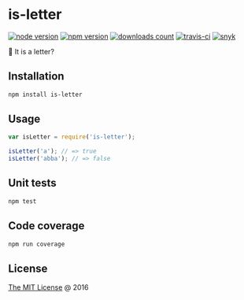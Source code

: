 # is-letter

[![node version](https://img.shields.io/node/v/is-letter.svg)](https://www.npmjs.com/package/is-letter)
[![npm version](https://badge.fury.io/js/is-letter.svg)](https://badge.fury.io/js/is-letter)
[![downloads count](https://img.shields.io/npm/dt/is-letter.svg)](https://www.npmjs.com/package/is-letter)
[![travis-ci](https://api.travis-ci.com/piecioshka/is-letter.svg?branch=master)](https://app.travis-ci.com/github/piecioshka/is-letter)
[![snyk](https://snyk.io/test/github/piecioshka/is-letter/badge.svg?targetFile=package.json)](https://snyk.io/test/github/piecioshka/is-letter?targetFile=package.json)

:hammer: It is a letter?

## Installation

```bash
npm install is-letter
```

## Usage

```javascript
var isLetter = require('is-letter');

isLetter('a'); // => true
isLetter('abba'); // => false
```

## Unit tests

```bash
npm test
```

## Code coverage

```bash
npm run coverage
```

## License

[The MIT License](https://piecioshka.mit-license.org) @ 2016
